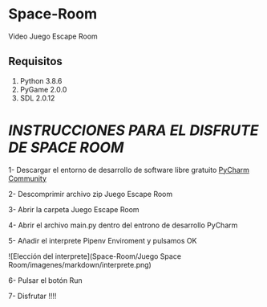 # Space-Room
Video Juego Escape Room 

**Requisitos**
--------------

1. Python 3.8.6
2. PyGame 2.0.0
3. SDL 2.0.12


# *INSTRUCCIONES PARA EL DISFRUTE DE SPACE ROOM*


1- Descargar el entorno de desarrollo de software libre gratuito [PyCharm Community](https://www.jetbrains.com/es-es/pycharm/download)

2- Descomprimir archivo zip Juego Escape Room

3- Abrir la carpeta Juego Escape Room 

4- Abrir el archivo main.py dentro del entrono de desarrollo PyCharm

5- Añadir el interprete Pipenv Enviroment y pulsamos OK

![Elección del interprete](Space-Room/Juego Space Room/imagenes/markdown/interprete.png)

6- Pulsar el botón Run

7- Disfrutar !!!!

